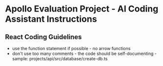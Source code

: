 # Apollo Evaluation Project - AI Coding Assistant Instructions

## React Coding Guidelines

- use the function statement if possible - no arrow functions
- don't use too many comments - the code should be self-documenting - sample: projects/api/src/database/create-db.ts
